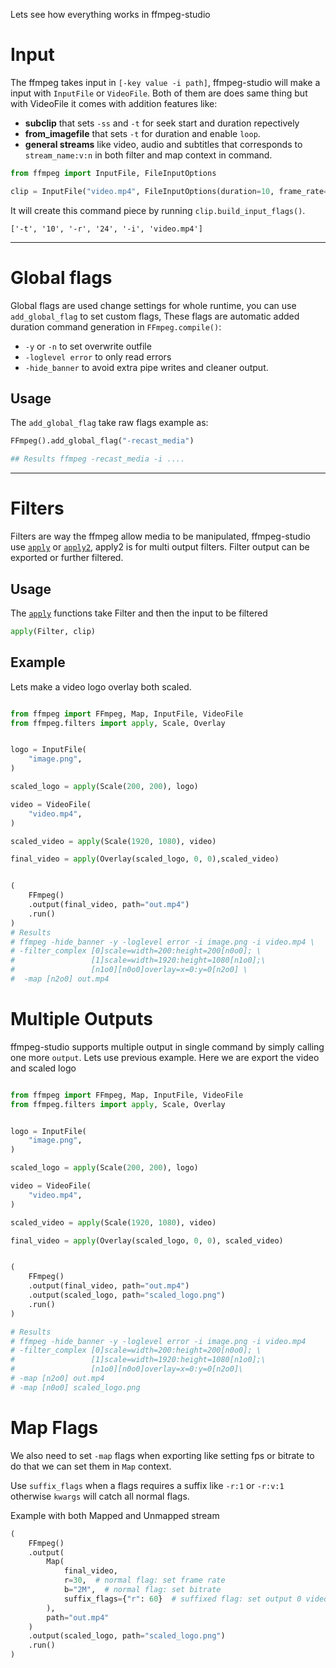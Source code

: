Lets see how everything works in ffmpeg-studio

# Input

The ffmpeg takes input in `[-key value -i path]`, ffmpeg-studio will make a input with `InputFile` or `VideoFile`. Both of them are does same thing but with VideoFile it comes with addition features like:

- **subclip** that sets `-ss` and `-t` for seek start and duration repectively
- **from_imagefile** that sets `-t` for duration and enable `loop`.
- **general streams** like video, audio and subtitles that corresponds to `stream_name:v:n` in both filter and map context in command.

```python
from ffmpeg import InputFile, FileInputOptions

clip = InputFile("video.mp4", FileInputOptions(duration=10, frame_rate=24))
```

It will create this command piece by running `clip.build_input_flags()`.

```
['-t', '10', '-r', '24', '-i', 'video.mp4']
```

---

# Global flags

Global flags are used change settings for whole runtime, you can use `add_global_flag` to set custom flags, These flags are automatic added duration command generation in `FFmpeg.compile()`:

- `-y` or `-n` to set overwrite outfile
- `-loglevel error` to only read errors
- `-hide_banner` to avoid extra pipe writes and cleaner output.

## Usage

The `add_global_flag` take raw flags example as:

```python
FFmpeg().add_global_flag("-recast_media")

## Results ffmpeg -recast_media -i ....
```

---

# Filters

Filters are way the ffmpeg allow media to be manipulated, ffmpeg-studio use [`apply`](/ffmpeg-studio/api/#ffmpeg.filters.apply) or [`apply2`](/ffmpeg-studio/api/#ffmpeg.filters.apply2), apply2 is for multi output filters. Filter output can be exported or further filtered.

## Usage

The [`apply`](/ffmpeg-studio/api/#ffmpeg.filters.apply) functions take Filter and then the input to be filtered

```python
apply(Filter, clip)
```

## Example

Lets make a video logo overlay both scaled.

```python

from ffmpeg import FFmpeg, Map, InputFile, VideoFile
from ffmpeg.filters import apply, Scale, Overlay


logo = InputFile(
    "image.png",
)

scaled_logo = apply(Scale(200, 200), logo)

video = VideoFile(
    "video.mp4",
)

scaled_video = apply(Scale(1920, 1080), video)

final_video = apply(Overlay(scaled_logo, 0, 0),scaled_video)


(
    FFmpeg()
    .output(final_video, path="out.mp4")
    .run()
)
# Results
# ffmpeg -hide_banner -y -loglevel error -i image.png -i video.mp4 \
# -filter_complex [0]scale=width=200:height=200[n0o0]; \
#                 [1]scale=width=1920:height=1080[n1o0];\
#                 [n1o0][n0o0]overlay=x=0:y=0[n2o0] \
#  -map [n2o0] out.mp4
```

# Multiple Outputs

ffmpeg-studio supports multiple output in single command by simply calling one more `output`. Lets use previous example. Here we are export the video and scaled logo

```python

from ffmpeg import FFmpeg, Map, InputFile, VideoFile
from ffmpeg.filters import apply, Scale, Overlay


logo = InputFile(
    "image.png",
)

scaled_logo = apply(Scale(200, 200), logo)

video = VideoFile(
    "video.mp4",
)

scaled_video = apply(Scale(1920, 1080), video)

final_video = apply(Overlay(scaled_logo, 0, 0), scaled_video)


(
    FFmpeg()
    .output(final_video, path="out.mp4")
    .output(scaled_logo, path="scaled_logo.png")
    .run()
)

# Results
# ffmpeg -hide_banner -y -loglevel error -i image.png -i video.mp4
# -filter_complex [0]scale=width=200:height=200[n0o0]; \
#                 [1]scale=width=1920:height=1080[n1o0];\
#                 [n1o0][n0o0]overlay=x=0:y=0[n2o0]\
# -map [n2o0] out.mp4
# -map [n0o0] scaled_logo.png
```

# Map Flags

We also need to set `-map` flags when exporting like setting fps or bitrate to do that we can set them in `Map` context.

Use `suffix_flags` when a flags requires a suffix like `-r:1` or `-r:v:1` otherwise `kwargs` will catch all normal flags.

Example with both Mapped and Unmapped stream

```python
(
    FFmpeg()
    .output(
        Map(
            final_video,
            r=30,  # normal flag: set frame rate
            b="2M",  # normal flag: set bitrate
            suffix_flags={"r": 60}  # suffixed flag: set output 0 video stream to 60 fps
        ),
        path="out.mp4"
    )
    .output(scaled_logo, path="scaled_logo.png")
    .run()
)
```
